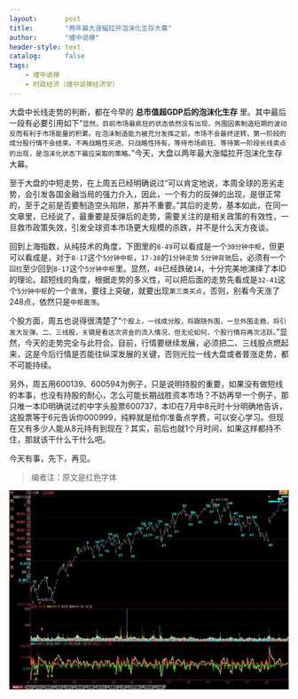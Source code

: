 ```yaml
---
layout:       post
title:        "两年最大涨幅拉开泡沫化生存大幕"
author:       "缠中说禅"
header-style: text
catalog:      false
tags:
    - 缠中说禅
    - 时政经济（缠中说禅经济学）
---
```


大盘中长线走势的判断，都在今早的 **总市值超GDP后的泡沫化生存** 里。其中最后一段有必要引用如下“`显然，目前市场最疯狂的状态依然没有出现，外围因素制造短期的波动反而有利于市场能量的积累。在泡沫制造能力被充分发挥之前，市场不会最终逆转，第一阶段的成分股行情不会结束。不再战略性买进、只战略性持有，等待市场疯狂、等待第一阶段长线卖点的出现，是泡沫化状态下最应采取的策略。`”今天，大盘以两年最大涨幅拉开泡沫化生存大幕。



至于大盘的中短走势，在上周五已经明确说过“可以肯定地说，本周全球的恶劣走势，会引发各国金融当局的强力介入，因此，一个有力的反弹的出现，是很正常的，至于之前是否要制造空头陷阱，那并不重要。”其后的走势，基本如此，在同一文章里，已经说了，最重要是反弹后的走势，需要关注的是相关政策的有效性，一旦救市政策失效，引发全球资本市场更大规模的杀跌，并不是什么天方夜谈。



回到上海指数，从纯技术的角度，下图里的`8-49`可以看成是一个`30分钟中枢`，但更可以看成是，对于`8-17`这个`5分钟中枢`，`17-38`的`1分钟走势` `5分钟背驰`后，必须有一个`回拉`至少回到`8-17`这个`5分钟中枢`里。显然，`49`已经跌破`14`，十分完美地演绎了本ID的理论。超短线的角度，根据走势的多义性，可以把后面的走势先看成是`32-41`这个`5分钟中枢`的一个`震荡`，要往上突破，就要出现`第三类买点`，否则，别看今天涨了248点，依然只是`中枢震荡`。



个股方面，周五也说得很清楚了“`个股上，一线成分股，将跟随外围，一旦外围走稳，将引发大反弹。二、三线股，关键是看这次资金的流入情况，但无论如何，个股行情将再次活跃。`”显然，今天的走势完全与此符合。目前，行情要继续发展，必须把二、三线股点燃起来，这是今后行情是否能往纵深发展的关键，否则光拉一线大盘或者普涨走势，都不可能持续。



另外，周五用600139、600594为例子，只是说明持股的重要，如果没有做短线的本事，也没有持股的耐心，怎么可能长期战胜资本市场？不妨再举一个例子，那只唯一本ID明确说过的中字头股票600737，本ID在7月中8元时十分明确地告诉，这股票等于6元告诉你000999，纯粹就是给你准备点学费，可以安心学习。但现在又有多少人能从8元持有到现在？其实，前后也就1个月时间，如果这样都持不住，那就该干什么干什么吧。



今天有事，先下，再见。



> 编者注：原文是红色字体



![](/img/czsc/20070820-0645.jpg)
